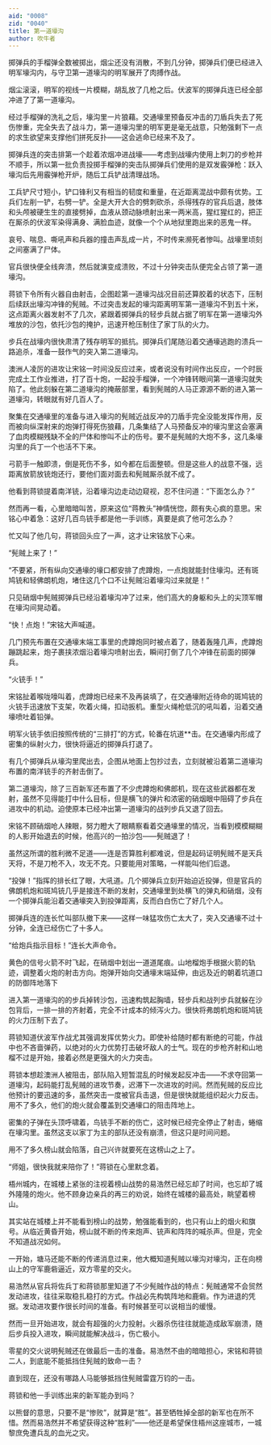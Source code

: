 ```yaml
---
aid: "0008"
zid: "0040"
title: 第一道壕沟
author: 吹牛者
---
```


掷弹兵的手榴弹全数被掷出，烟尘还没有消散，不到几分钟，掷弹兵们便已经进入明军壕沟内，与守卫第一道壕沟的明军展开了肉搏作战。

烟尘滚滚，明军的视线一片模糊，胡乱放了几枪之后。伏波军的掷弹兵连已经全部冲进了了第一道壕沟。

经过手榴弹的洗礼之后，壕沟里一片狼藉。交通壕里预备反冲击的刀盾兵失去了死伤惨重，完全失去了战斗力，第一道壕沟里的明军更是毫无战意，只勉强剩下一点的求生欲望来支撑他们拼死反扑――这会逃命已经来不及了。

掷弹兵连的突击排第一个趁着浓烟冲进战壕――考虑到战壕内使用上刺刀的步枪并不顺手，所以第一批负责投掷手榴弹的突击队掷弹兵们使用的是双发霰弹枪：跃入壕沟后先用霰弹枪开炉，随后工兵铲战清理战场。

工兵铲尺寸短小，铲口锋利又有相当的韧度和重量，在近距离混战中颇有优势。工兵们左削一铲，右劈一铲。全是大开大合的劈刺砍杀，杀得残存的官兵后退，肢体和头颅被硬生生的直接劈掉，血液从颈动脉喷射出来一两米高，猩红猩红的，把正在厮杀的伏波军染得满身、满脸血迹，就像一个个从地狱里跑出来的恶鬼一样。

哀号、喘息、嘶吼声和兵器的撞击声乱成一片，不时传来濒死者惨叫。战壕里顷刻之间塞满了尸体。

官兵很快便全线奔溃，然后就演变成溃败，不过十分钟突击队便完全占领了第一道壕沟。

蒋锁下令所有火器自由射击，企图趁第一道壕沟战况目前还算胶着的状态下，压制后续跃出壕沟冲锋的髡贼。不过突击发起的壕沟距离明军第一道壕沟不到五十米，这点距离火器发射不了几次，紧跟着掷弹兵的轻步兵就占据了明军在第一道壕沟外堆放的沙包，依托沙包的掩护，迅速开枪压制住了家丁队的火力。

步兵在战壕内很快肃清了残存明军的抵抗。掷弹兵们尾随沿着交通壕逃跑的溃兵一路追杀，准备一鼓作气的突入第二道壕沟。

澳洲人凌厉的进攻让宋铭一时间没反应过来，或者说没有时间作出反应，一个时辰完成土工作业推进，打了百十炮，一起投手榴弹，一个冲锋转眼间第一道壕沟就失陷了。他此刻躲在第二道壕沟的掩蔽部里，看到髡贼的人马正源源不断的进入第一道壕沟，转眼就有好几百人了。

聚集在交通壕里的准备与进入壕沟的髡贼近战反冲的刀盾手完全没能发挥作用，反而被向纵深射来的炮弹打得死伤狼藉，几条集结了人马预备反冲的壕沟里这会塞满了血肉模糊残缺不全的尸体和惨叫不止的伤号。要不是髡贼的大炮不多，这几条壕沟里的兵丁一个也活不下来。

弓箭手一触即溃，倒是死伤不多，如今都在后面整顿。但是这些人的战意不强，远距离放箭放铳炮还行，要他们面对面去和髡贼厮杀就不成了。

他看到蒋锁提着南洋铳，沿着壕沟边走动边窥视，忍不住问道：“下面怎么办？”

然而再一看，心里暗暗叫苦，原来这位“蒋教头”神情恍惚，颇有失心疯的意思。宋铭心中着急：这好几百鸟铳手都是他一手训练，真要是疯了他可怎么办？

忙又叫了他几句，蒋锁回头应了一声，这才让宋铭放下心来。

“髡贼上来了！”

“不要紧，所有纵向交通壕的壕口都安排了虎蹲炮，一点炮就能封住壕沟。还有斑鸠铳和轻佛朗机炮，堵住这几个口不让髡贼沿着壕沟过来就是！”

只见硝烟中髡贼掷弹兵已经沿着壕沟冲了过来，他们高大的身躯和头上的尖顶军帽在壕沟间晃动着。

“快！点炮！”宋铭大声喊道。

几门预先布置在交通壕末端工事里的虎蹲炮同时被点着了，随着轰隆几声，虎蹲炮蹦跳起来，炮子裹挟浓烟沿着壕沟喷射出去，瞬间打倒了几个冲锋在前面的掷弹兵。

“火铳手！”

宋铭扯着喉咙嚎叫着，虎蹲炮已经来不及再装填了，在交通壕附近待命的斑鸠铳的火铳手迅速放下支架，吹着火绳，扣动扳机。重型火绳枪低沉的吼叫着，沿着交通壕喷吐着铅弹。

明军火铳手依旧按照传统的“三排打”的方式，轮番在坑道\*\*击。在交通壕内形成了密集的纵射火力，很快将逼近的掷弹兵打退了。

有几个掷弹兵从壕沟里爬出去，企图从地面上包抄过去，立刻就被沿着第二道壕沟布置的南洋铳手的齐射击倒了。

第二道壕沟，除了三百新军还布置了不少虎蹲炮和佛郎机，现在这些武器都在发射，虽然不见得能打中什么目标，但是横飞的弹片和浓密的硝烟眼中阻碍了步兵在进攻中的机动。迫使原本已经冲出第一道壕沟的战列步兵又退了回去。

宋铭不顾硝烟呛人辣眼，努力瞪大了眼睛察看着交通壕里的情况，当看到模模糊糊的人影开始退去的时候，他高兴的一拍沙包――髡贼退了！

虽然这所谓的胜利微不足道――连是否算胜利都难说，但是起码证明髡贼不是天兵天将，不是刀枪不入，攻无不克。只要能用对策略，一样能叫他们后退。

“投弹！”指挥的排长红了眼，大吼道。几个掷弹兵立刻开始迫近投弹，但是官兵的佛朗机炮和斑鸠铳几乎是接连不断的发射，交通壕里到处横飞的弹丸和硝烟，没有一个掷弹兵能沿着交通壕突入到投弹距离，反而白白伤亡了好几个人。

掷弹兵连的连长忙叫部队撤下来――这样一味猛攻伤亡太大了，突入交通壕不过十分钟，全连已经伤亡了十多人。

“给炮兵指示目标！”连长大声命令。

黄色的信号火箭不时飞起，在硝烟中划出一道道尾痕。山地榴炮手根据火箭的轨迹，调整着火炮的射击方向。炮弹开始向交通壕末端延伸，由远及近的朝着坑道口的防御阵地落下

进入第一道壕沟的的步兵掉转沙包，迅速构筑起胸墙，轻步兵和战列步兵就躲在沙包背后，一排一排的齐射着，完全不计成本的倾泻火力。很快将弗朗机炮和斑鸠铳的火力压制下去了。

蒋锁知道伏波军作战尤其强调发挥优势火力。即使补给随时都有断绝的可能，作战中也不吝啬弹药，以绝对的火力优势打击破坏敌人的士气。现在的步枪齐射和山地榴不过是开始，接着必然是更强大的火力突击。

蒋锁本想趁澳洲人被阻击，部队陷入短暂混乱的时候发起反冲击――不求夺回第一道壕沟，起码能打乱髡贼的进攻节奏，迟滞下一次进攻的时间。然而髡贼的反应比他预计的要迅速的多，虽然突击一度被官兵击退，但是很快就能组织起火力反击。用不了多久，他们的炮火就会覆盖到交通壕口的阻击阵地上。

密集的子弹在头顶呼啸着，鸟铳手不断的伤亡，这时候已经完全停止了射击，蜷缩在壕沟里。虽然这支以家丁为主的部队还没有崩溃，但这只是时间问题。

用不了多久榜山就会陷落，自己兴许就要死在这榜山之上了。

“师姐，很快我就来陪你了！”蒋锁在心里默念着。

梧州城内，在城楼上紧张的注视着榜山战势的易浩然已经忘却了时间，也忘却了城外隆隆的炮火。他不顾身边亲兵的再三的劝说，始终在城楼的最高处，眺望着榜山。

其实站在城楼上并不能看到榜山的战势，勉强能看到的，也只有山上的烟火和旗号。从临近黄昏开始，榜山就不断的传来炮声、铳声和阵阵的喊杀声。但是，完全不知道战况如何。

一开始，塘马还能不断的传递消息过来，他大概知道髡贼以壕沟对壕沟，正在向榜山上的守军鹿砦逼近，双方零星的交火。

易浩然从官兵将佐兵丁和蒋锁那里知道了不少髡贼作战的特点：髡贼通常不会贸然发动进攻，往往采取稳扎稳打的方式。作战必先构筑阵地和鹿砦。作为进退的凭据。发动进攻要作很长时间的准备。有时候甚至可以说相当的缓慢。

然而一旦开始进攻，就会有超强的火力投射。火器杀伤往往就能造成敌军崩溃，随后步兵投入进攻，瞬间就能解决战斗，伤亡极小。

零星的交火说明髡贼还在做最后一击的准备。易浩然不由的暗暗担心，宋铭和蒋锁二人，到底能不能抵挡住髡贼的致命一击？

直到现在，还没有哪路人马能够抵挡住髡贼雷霆万钧的一击。

蒋锁和他一手训练出来的新军能办到吗？

以熊督的意思，只要不是“惨败”，就算是“胜”。甚至牺牲掉全部的新军也在所不惜。然而易浩然并不希望获得这种“胜利”――他还是希望保住梧州这座城市，一城黎庶免遭兵乱的血光之灾。
